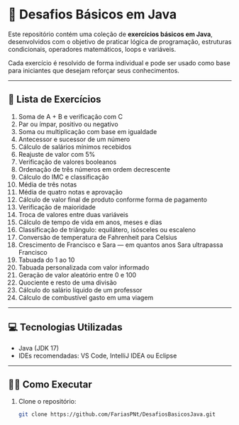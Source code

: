 # 🚀 Desafios Básicos em Java

Este repositório contém uma coleção de **exercícios básicos em Java**, desenvolvidos com o objetivo de praticar lógica de programação, estruturas condicionais, operadores matemáticos, loops e variáveis.

Cada exercício é resolvido de forma individual e pode ser usado como base para iniciantes que desejam reforçar seus conhecimentos.

---

## 🧠 Lista de Exercícios

1. Soma de A + B e verificação com C  
2. Par ou ímpar, positivo ou negativo  
3. Soma ou multiplicação com base em igualdade  
4. Antecessor e sucessor de um número  
5. Cálculo de salários mínimos recebidos  
6. Reajuste de valor com 5%  
7. Verificação de valores booleanos  
8. Ordenação de três números em ordem decrescente  
9. Cálculo do IMC e classificação  
10. Média de três notas  
11. Média de quatro notas e aprovação  
12. Cálculo de valor final de produto conforme forma de pagamento  
13. Verificação de maioridade  
14. Troca de valores entre duas variáveis  
15. Cálculo de tempo de vida em anos, meses e dias  
16. Classificação de triângulo: equilátero, isósceles ou escaleno  
17. Conversão de temperatura de Fahrenheit para Celsius  
18. Crescimento de Francisco e Sara — em quantos anos Sara ultrapassa Francisco  
19. Tabuada do 1 ao 10  
20. Tabuada personalizada com valor informado  
21. Geração de valor aleatório entre 0 e 100  
22. Quociente e resto de uma divisão  
23. Cálculo do salário líquido de um professor  
24. Cálculo de combustível gasto em uma viagem

---

## 💻 Tecnologias Utilizadas

- Java (JDK 17)
- IDEs recomendadas: VS Code, IntelliJ IDEA ou Eclipse

---

## 🏃‍♂️ Como Executar

1. Clone o repositório:
   ```bash
   git clone https://github.com/FariasPNt/DesafiosBasicosJava.git
